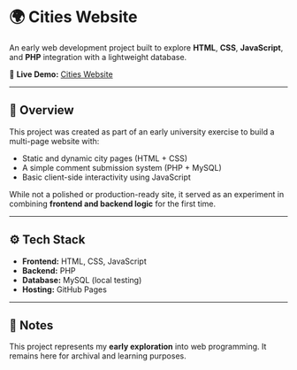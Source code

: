 # 🌍 Cities Website

An early web development project built to explore **HTML**, **CSS**, **JavaScript**, and **PHP** integration with a lightweight database.

🔗 **Live Demo:** [Cities Website](https://atomic01.github.io/CitiesWebsite/)

---

## 🧠 Overview
This project was created as part of an early university exercise to build a multi-page website with:
- Static and dynamic city pages (HTML + CSS)
- A simple comment submission system (PHP + MySQL)
- Basic client-side interactivity using JavaScript

While not a polished or production-ready site, it served as an experiment in combining **frontend and backend logic** for the first time.

---

## ⚙️ Tech Stack
- **Frontend:** HTML, CSS, JavaScript  
- **Backend:** PHP  
- **Database:** MySQL (local testing)  
- **Hosting:** GitHub Pages  

---

## 🧩 Notes
This project represents my **early exploration** into web programming.
It remains here for archival and learning purposes.
